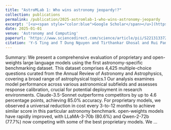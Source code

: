 ```yaml
---
title: "AstroMLab 1: Who wins astronomy jeopardy!?"
collection: publications
permalink: /publication/2025-astromlab-1-who-wins-astronomy-jeopardy
excerpt: '[<u><span style="color:blue">Google Scholar</span></u>](https://scholar.google.com/scholar?q=AstroMLab+1:+Who+wins+astronomy+jeopardy!?)'
date: 2025-01-01
venue: 'Astronomy and Computing'
paperurl: 'https://www.sciencedirect.com/science/article/pii/S2213133724001082'
citation: 'Y-S Ting and T Dung Nguyen and Tirthankar Ghosal and Rui Pan and Hardik Arora and Zechang Sun and Tijmen de Haan and Nesar Ramachandra and Azton Wells and Sandeep Madireddy and Alberto Accomazzi (2025). "AstroMLab 1: Who wins astronomy jeopardy!?". Astronomy and Computing.'
---
```


Summary: We present a comprehensive evaluation of proprietary and open-weights large language models using the first astronomy-specific benchmarking dataset. This dataset comprises 4,425 multiple-choice questions curated from the Annual Review of Astronomy and Astrophysics, covering a broad range of astrophysical topics.1 Our analysis examines model performance across various astronomical subfields and assesses response calibration, crucial for potential deployment in research environments. Claude-3.5-Sonnet outperforms competitors by up to 4.6 percentage points, achieving 85.0% accuracy. For proprietary models, we observed a universal reduction in cost every 3-to-12 months to achieve similar score in this particular astronomy benchmark. open-weights models have rapidly improved, with LLaMA-3-70b (80.6%) and Qwen-2-72b (77.7%) now competing with some of the best proprietary models. We …
